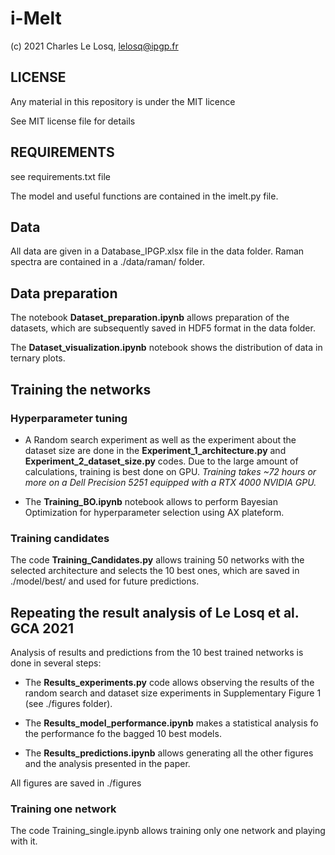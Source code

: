 # i-Melt

(c) 2021 Charles Le Losq, lelosq@ipgp.fr

## LICENSE

Any material in this repository is under the MIT licence

See MIT license file for details

## REQUIREMENTS

see requirements.txt file

The model and useful functions are contained in the imelt.py file.

## Data

All data are given in a Database_IPGP.xlsx file in the data folder. Raman spectra are contained in a ./data/raman/ folder.

## Data preparation

The notebook **Dataset_preparation.ipynb** allows preparation of the datasets, which are subsequently saved in HDF5 format in the data folder.

The **Dataset_visualization.ipynb** notebook shows the distribution of data in ternary plots.

## Training the networks

### Hyperparameter tuning

- A Random search experiment as well as the experiment about the dataset size are done in the **Experiment_1_architecture.py** and **Experiment_2_dataset_size.py** codes. Due to the large amount of calculations, training is best done on GPU. *Training takes ~72 hours or more on a Dell Precision 5251 equipped with a RTX 4000 NVIDIA GPU.*

- The **Training_BO.ipynb** notebook allows to perform Bayesian Optimization for hyperparameter selection using AX plateform.

### Training candidates

The code **Training_Candidates.py** allows training 50 networks with the selected architecture and selects the 10 best ones, which are saved in ./model/best/ and used for future predictions.

## Repeating the result analysis of Le Losq et al. GCA 2021

Analysis of results and predictions from the 10 best trained networks is done in several steps:

- The **Results_experiments.py** code allows observing the results of the random search and dataset size experiments in Supplementary Figure 1 (see ./figures folder). 

- The **Results_model_performance.ipynb** makes a statistical analysis fo the performance fo the bagged 10 best models.

- The **Results_predictions.ipynb** allows generating all the other figures and the analysis presented in the paper.

All figures are saved in ./figures

### Training one network

The code Training_single.ipynb allows training only one network and playing with it.


